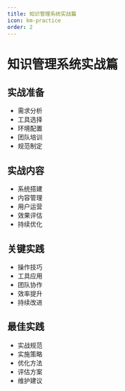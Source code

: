 ```yaml
---
title: 知识管理系统实战篇
icon: km-practice
order: 2
---
```


# 知识管理系统实战篇

## 实战准备
- 需求分析
- 工具选择
- 环境配置
- 团队培训
- 规范制定

## 实战内容
- 系统搭建
- 内容管理
- 用户运营
- 效果评估
- 持续优化

## 关键实践
- 操作技巧
- 工具应用
- 团队协作
- 效率提升
- 持续改进

## 最佳实践
- 实战规范
- 实施策略
- 优化方法
- 评估方案
- 维护建议
